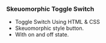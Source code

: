 
### Skeuomorphic Toggle Switch 

- Toggle Switch Using HTML & CSS
- Skeuomorphic style button.
- With on and off state.
